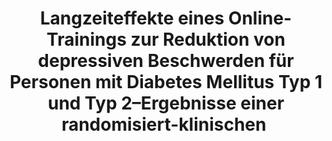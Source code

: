 --- 
abstract: '' 
authors: 
 - S Nobis
 -  D Lehr
 -  M Berking
 -  H Baumeister
 -  H Riper
 -  F Snoek
 -  admin
doi: '' 
featured: false 
publication: '*Diabetologie und Stoffwechsel*, 207' 
publication_short: '' 
publishDate: '2016-01-01' 
title: 'Langzeiteffekte eines Online-Trainings zur Reduktion von depressiven Beschwerden für Personen mit Diabetes Mellitus Typ 1 und Typ 2–Ergebnisse einer randomisiert-klinischen ' 
url_code: '' 
url_dataset: '' 
url_pdf: '' 
url_poster: '' 
url_project: '' 
url_slides: '' 
url_source: '' 
url_video: '' 
---